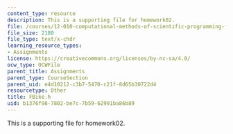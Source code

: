 ```yaml
---
content_type: resource
description: This is a supporting file for homework02.
file: /courses/12-010-computational-methods-of-scientific-programming-fall-2011/b1376f987802be7c7b5962991ba86b89_FBike.h
file_size: 2180
file_type: text/x-chdr
learning_resource_types:
- Assignments
license: https://creativecommons.org/licenses/by-nc-sa/4.0/
ocw_type: OCWFile
parent_title: Assignments
parent_type: CourseSection
parent_uid: e4d10212-c3b7-5470-c21f-8d65b30722d4
resourcetype: Other
title: FBike.h
uid: b1376f98-7802-be7c-7b59-62991ba86b89
---
```

This is a supporting file for homework02.